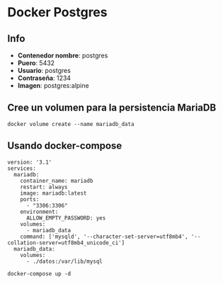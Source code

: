 # Docker Postgres

## Info
- **Contenedor nombre**: postgres
- **Puero**: 5432
- **Usuario**: postgres
- **Contraseña**: 1234
- **Imagen**: postgres:alpine

## Cree un volumen para la persistencia MariaDB
~~~
docker volume create --name mariadb_data
~~~

## Usando docker-compose
~~~
version: '3.1'
services:
  mariadb:
    container_name: mariadb
    restart: always
    image: mariadb:latest
    ports:
      - "3306:3306"
    environment:
      ALLOW_EMPTY_PASSWORD: yes
    volumes:
      - mariadb_data
    command: ['mysqld', '--character-set-server=utf8mb4', '--collation-server=utf8mb4_unicode_ci']
  mariadb_data:
    volumes:
      - ./datos:/var/lib/mysql
~~~
~~~
docker-compose up -d
~~~
